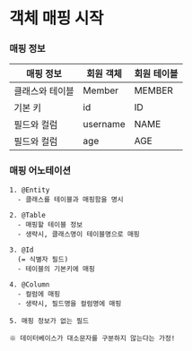 # 객체 매핑 시작

### 매핑 정보
|매핑 정보|회원 객체|회원 테이블|
|-------|------|---------|
|클래스와 테이블|Member|MEMBER|
|기본 키|id|ID|
|필드와 컬럼|username|NAME|
|필드와 컬럼|age|AGE|

### 매핑 어노테이션
    1. @Entity 
      - 클래스를 테이블과 매핑함을 명시

    2. @Table  
      - 매핑할 테이블 정보
      - 생략시, 클래스명이 테이블명으로 매핑

    3. @Id
      (= 식별자 필드)
      - 테이블의 기본키에 매핑

    4. @Column
      - 컬럼에 매핑
      - 생략시, 필드명을 컬럼명에 매핑

    5. 매핑 정보가 없는 필드

    ※ 데이터베이스가 대소문자를 구분하지 않는다는 가정!
